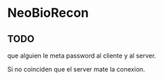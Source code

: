 # NeoBioRecon
## TODO
que alguien le meta password al cliente y al server.

Si no coinciden que el server mate la conexion. 
